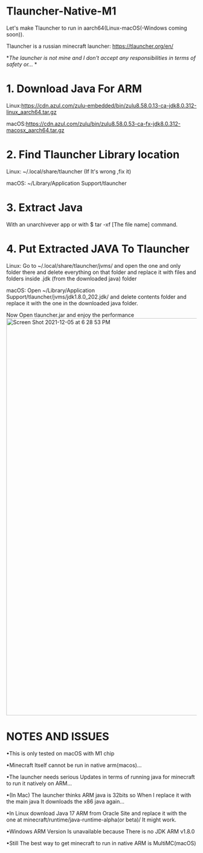 
# Tlauncher-Native-M1
Let's make Tlauncher to run in aarch64(Linux-macOS(-Windows coming soon)).

Tlauncher is a russian minecraft launcher: https://tlauncher.org/en/

*_The launcher is not mine and I don't accept any responsibilities in terms of safety or..._ *

# 1. Download Java For ARM
Linux:https://cdn.azul.com/zulu-embedded/bin/zulu8.58.0.13-ca-jdk8.0.312-linux_aarch64.tar.gz

macOS:https://cdn.azul.com/zulu/bin/zulu8.58.0.53-ca-fx-jdk8.0.312-macosx_aarch64.tar.gz
# 2. Find Tlauncher Library location
Linux: ~/.local/share/tlauncher (If It's wrong ,fix it)

macOS: ~/Library/Application Support/tlauncher
# 3. Extract Java
With an unarchivever app or with $ tar -xf [The file name] command.
# 4. Put Extracted JAVA To Tlauncher
Linux: Go to ~/.local/share/tlauncher/jvms/ and open the one and only folder there and delete everything on that folder and replace it with files and folders inside .jdk (from the downloaded java) folder

macOS: Open ~/Library/Application Support/tlauncher/jvms/jdk1.8.0_202.jdk/ and delete contents folder and replace it with the one in the downloaded java folder.

Now Open tlauncher.jar and enjoy the performance
<img width="1049" alt="Screen Shot 2021-12-05 at 6 28 53 PM" src="https://user-images.githubusercontent.com/95017233/144751925-d17500f6-c999-457d-bbf8-94c1e0759798.png">

# NOTES AND ISSUES
•This is only tested on macOS with M1 chip

•Minecraft Itself cannot be run in native arm(macos)...

•The launcher needs serious Updates in terms of running java for minecraft to run it natively on ARM...

•(In Mac) The launcher thinks ARM java is 32bits so When I replace it with the main java It downloads the x86 java again...

•In Linux download Java 17 ARM from Oracle Site and replace it with the one at minecraft/runtime/java-runtime-alpha(or beta)/  It might work.

•Windows ARM Version Is unavailable because There is no JDK ARM v1.8.0

•Still The best way to get minecraft to run in native ARM is MultiMC(macOS)

